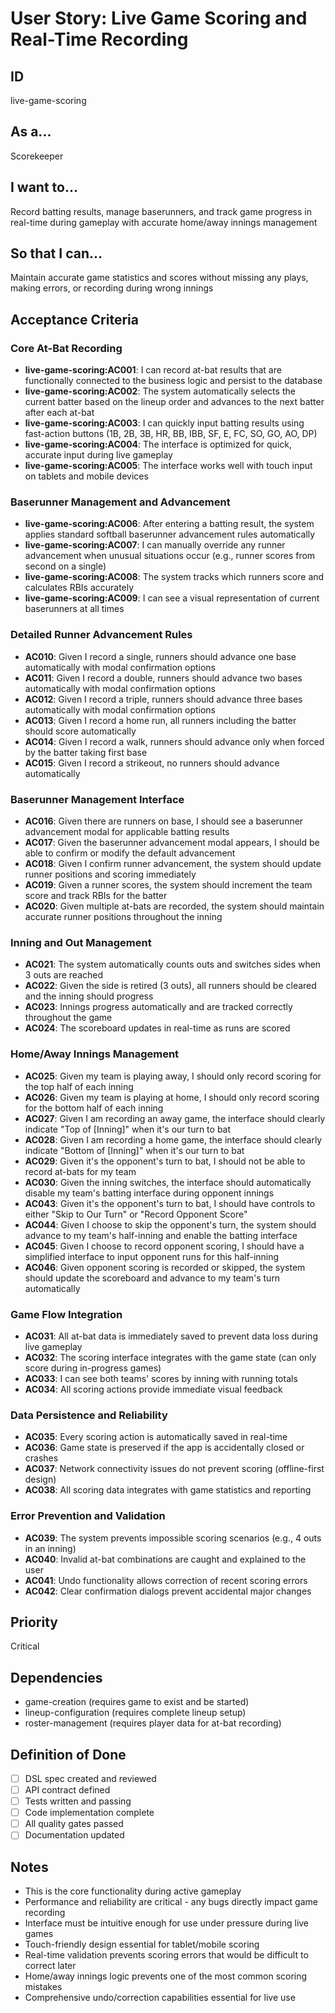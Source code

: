 # User Story: Live Game Scoring and Real-Time Recording

## ID

live-game-scoring

## As a...

Scorekeeper

## I want to...

Record batting results, manage baserunners, and track game progress in real-time during gameplay with accurate home/away innings management

## So that I can...

Maintain accurate game statistics and scores without missing any plays, making errors, or recording during wrong innings

## Acceptance Criteria

### Core At-Bat Recording

- **live-game-scoring:AC001**: I can record at-bat results that are functionally connected to the business logic and persist to the database
- **live-game-scoring:AC002**: The system automatically selects the current batter based on the lineup order and advances to the next batter after each at-bat
- **live-game-scoring:AC003**: I can quickly input batting results using fast-action buttons (1B, 2B, 3B, HR, BB, IBB, SF, E, FC, SO, GO, AO, DP)
- **live-game-scoring:AC004**: The interface is optimized for quick, accurate input during live gameplay
- **live-game-scoring:AC005**: The interface works well with touch input on tablets and mobile devices

### Baserunner Management and Advancement

- **live-game-scoring:AC006**: After entering a batting result, the system applies standard softball baserunner advancement rules automatically
- **live-game-scoring:AC007**: I can manually override any runner advancement when unusual situations occur (e.g., runner scores from second on a single)
- **live-game-scoring:AC008**: The system tracks which runners score and calculates RBIs accurately
- **live-game-scoring:AC009**: I can see a visual representation of current baserunners at all times

### Detailed Runner Advancement Rules

- **AC010**: Given I record a single, runners should advance one base automatically with modal confirmation options
- **AC011**: Given I record a double, runners should advance two bases automatically with modal confirmation options
- **AC012**: Given I record a triple, runners should advance three bases automatically with modal confirmation options
- **AC013**: Given I record a home run, all runners including the batter should score automatically
- **AC014**: Given I record a walk, runners should advance only when forced by the batter taking first base
- **AC015**: Given I record a strikeout, no runners should advance automatically

### Baserunner Management Interface

- **AC016**: Given there are runners on base, I should see a baserunner advancement modal for applicable batting results
- **AC017**: Given the baserunner advancement modal appears, I should be able to confirm or modify the default advancement
- **AC018**: Given I confirm runner advancement, the system should update runner positions and scoring immediately
- **AC019**: Given a runner scores, the system should increment the team score and track RBIs for the batter
- **AC020**: Given multiple at-bats are recorded, the system should maintain accurate runner positions throughout the inning

### Inning and Out Management

- **AC021**: The system automatically counts outs and switches sides when 3 outs are reached
- **AC022**: Given the side is retired (3 outs), all runners should be cleared and the inning should progress
- **AC023**: Innings progress automatically and are tracked correctly throughout the game
- **AC024**: The scoreboard updates in real-time as runs are scored

### Home/Away Innings Management

- **AC025**: Given my team is playing away, I should only record scoring for the top half of each inning
- **AC026**: Given my team is playing at home, I should only record scoring for the bottom half of each inning
- **AC027**: Given I am recording an away game, the interface should clearly indicate "Top of [Inning]" when it's our turn to bat
- **AC028**: Given I am recording a home game, the interface should clearly indicate "Bottom of [Inning]" when it's our turn to bat
- **AC029**: Given it's the opponent's turn to bat, I should not be able to record at-bats for my team
- **AC030**: Given the inning switches, the interface should automatically disable my team's batting interface during opponent innings
- **AC043**: Given it's the opponent's turn to bat, I should have controls to either "Skip to Our Turn" or "Record Opponent Score"
- **AC044**: Given I choose to skip the opponent's turn, the system should advance to my team's half-inning and enable the batting interface
- **AC045**: Given I choose to record opponent scoring, I should have a simplified interface to input opponent runs for this half-inning
- **AC046**: Given opponent scoring is recorded or skipped, the system should update the scoreboard and advance to my team's turn automatically

### Game Flow Integration

- **AC031**: All at-bat data is immediately saved to prevent data loss during live gameplay
- **AC032**: The scoring interface integrates with the game state (can only score during in-progress games)
- **AC033**: I can see both teams' scores by inning with running totals
- **AC034**: All scoring actions provide immediate visual feedback

### Data Persistence and Reliability

- **AC035**: Every scoring action is automatically saved in real-time
- **AC036**: Game state is preserved if the app is accidentally closed or crashes
- **AC037**: Network connectivity issues do not prevent scoring (offline-first design)
- **AC038**: All scoring data integrates with game statistics and reporting

### Error Prevention and Validation

- **AC039**: The system prevents impossible scoring scenarios (e.g., 4 outs in an inning)
- **AC040**: Invalid at-bat combinations are caught and explained to the user
- **AC041**: Undo functionality allows correction of recent scoring errors
- **AC042**: Clear confirmation dialogs prevent accidental major changes

## Priority

Critical

## Dependencies

- game-creation (requires game to exist and be started)
- lineup-configuration (requires complete lineup setup)
- roster-management (requires player data for at-bat recording)

## Definition of Done

- [ ] DSL spec created and reviewed
- [ ] API contract defined
- [ ] Tests written and passing
- [ ] Code implementation complete
- [ ] All quality gates passed
- [ ] Documentation updated

## Notes

- This is the core functionality during active gameplay
- Performance and reliability are critical - any bugs directly impact game recording
- Interface must be intuitive enough for use under pressure during live games
- Touch-friendly design essential for tablet/mobile scoring
- Real-time validation prevents scoring errors that would be difficult to correct later
- Home/away innings logic prevents one of the most common scoring mistakes
- Comprehensive undo/correction capabilities essential for live use
